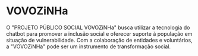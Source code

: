 # VOVOZiNHa
O "PROJETO PÚBLICO SOCIAL VOVOZiNHa" busca utilizar a tecnologia do chatbot para promover a inclusão social e oferecer suporte à população em situação de vulnerabilidade. Com a colaboração de entidades e voluntários, a "VOVOZiNHa" pode ser um instrumento de transformação social.

